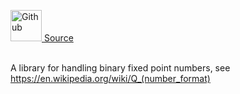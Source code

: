 <a href="https://github.com/AgentFi/agentfi-contracts/blob/main/contracts/libraries/FixedPoint128.sol"><img src="/img/github.svg" alt="Github" width="50px"/> Source</a><br/><br/>

A library for handling binary fixed point numbers, see https://en.wikipedia.org/wiki/Q_(number_format)



